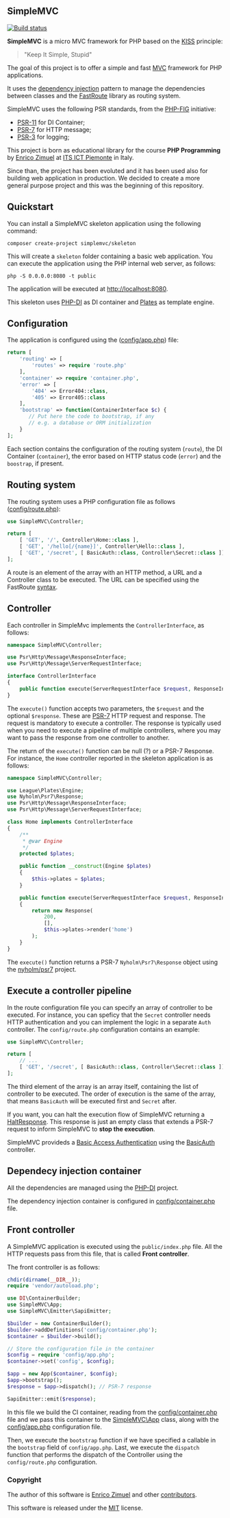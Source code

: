 ## SimpleMVC

[![Build status](https://github.com/simplemvc/skeleton/workflows/PHP%20test/badge.svg)](https://github.com/ezimuel/SimpleMVC/actions)

**SimpleMVC** is a micro MVC framework for PHP based on the [KISS](https://en.wikipedia.org/wiki/KISS_principle) principle:
> "Keep It Simple, Stupid"

The goal of this project is to offer a simple and fast [MVC](https://en.wikipedia.org/wiki/Model%E2%80%93view%E2%80%93controller)
framework for PHP applications.

It uses the [dependency injection](https://en.wikipedia.org/wiki/Dependency_injection) pattern to manage
the dependencies between classes and the [FastRoute](https://github.com/nikic/FastRoute) library
as routing system.

SimpleMVC uses the following PSR standards, from the [PHP-FIG](https://www.php-fig.org/) initiative:

- [PSR-11](https://www.php-fig.org/psr/psr-11/) for DI Container;
- [PSR-7](https://www.php-fig.org/psr/psr-7/) for HTTP message;
- [PSR-3](https://www.php-fig.org/psr/psr-3/) for logging;

This project is born as educational library for the course **PHP Programming** by [Enrico Zimuel](https://www.zimuel.it/)
at [ITS ICT Piemonte](http://www.its-ictpiemonte.it/) in Italy.

Since than, the project has been evoluted and it has been used also for building web application
in production. We decided to create a more general purpose project and this was the beginning
of this repository.

## Quickstart

You can install a SimpleMVC skeleton application using the following command:

```
composer create-project simplemvc/skeleton
```

This will create a `skeleton` folder containing a basic web application.
You can execute the application using the PHP internal web server, as follows:

```
php -S 0.0.0.0:8080 -t public
```

The application will be executed at [http://localhost:8080](http://localhost:8080).

This skeleton uses [PHP-DI](https://php-di.org/) as DI container and [Plates](https://platesphp.com/)
as template engine.

## Configuration

The application is configured using the ([config/app.php](config/app.php)) file:

```php
return [
    'routing' => [
        'routes' => require 'route.php'
    ],
    'container' => require 'container.php',
    'error' => [
        '404' => Error404::class,
        '405' => Error405::class
    ],
    'bootstrap' => function(ContainerInterface $c) {
       // Put here the code to bootstrap, if any
       // e.g. a database or ORM initialization
    }
];
```
Each section contains the configuration of the routing system (`route`), the DI Container (`container`),
the error based on HTTP status code (`error`) and the `boostrap`, if present.

## Routing system

The routing system uses a PHP configuration file as follows ([config/route.php](config/route.php)):

```php
use SimpleMVC\Controller;

return [
    [ 'GET', '/', Controller\Home::class ],
    [ 'GET', '/hello[/{name}]', Controller\Hello::class ],
    [ 'GET', '/secret', [ BasicAuth::class, Controller\Secret::class ]]
];
```

A route is an element of the array with an HTTP method, a URL and a Controller class to be executed. 
The URL can be specified using the FastRoute [syntax](https://github.com/nikic/FastRoute/blob/master/README.md).

## Controller

Each controller in SimpleMvc implements the `ControllerInterface`, as follows:

```php
namespace SimpleMVC\Controller;

use Psr\Http\Message\ResponseInterface;
use Psr\Http\Message\ServerRequestInterface;

interface ControllerInterface
{
    public function execute(ServerRequestInterface $request, ResponseInterface $response): ResponseInterface;
}
```

The `execute()` function accepts two parameters, the `$request` and the optional `$response`.
These are [PSR-7](https://www.php-fig.org/psr/psr-7/) HTTP request and response.
The request is mandatory to execute a controller. The response is typically used when you need to
execute a pipeline of multiple controllers, where you may want to pass the response from one controller
to another.

The return of the `execute()` function can be null (?) or a PSR-7 Response. 
For instance, the `Home` controller reported in the skeleton application is as follows:

```php
namespace SimpleMVC\Controller;

use League\Plates\Engine;
use Nyholm\Psr7\Response;
use Psr\Http\Message\ResponseInterface;
use Psr\Http\Message\ServerRequestInterface;

class Home implements ControllerInterface
{
    /**
     * @var Engine
     */
    protected $plates;

    public function __construct(Engine $plates)
    {
        $this->plates = $plates;
    }

    public function execute(ServerRequestInterface $request, ResponseInterface $response): ResponseInterface
    {
        return new Response(
            200,
            [],
            $this->plates->render('home')
        );
    }
}
```

The `execute()` function returns a PSR-7 `Nyholm\Psr7\Response` object using the [nyholm/psr7](https://github.com/Nyholm/psr7)
project.


## Execute a controller pipeline

In the route configuration file you can specify an array of controller to be executed.
For instance, you can speficy that the `Secret` controller needs HTTP authentication
and you can implement the logic in a separate `Auth` controller.
The `config/route.php` configuration contains an example:

```php
use SimpleMVC\Controller;

return [
    // ...
    [ 'GET', '/secret', [ BasicAuth::class, Controller\Secret::class ]]
];
```

The third element of the array is an array itself, containing the list of controller to be executed.
The order of execution is the same of the array, that means `BasicAuth` will be executed first
and `Secret` after.

If you want, you can halt the execution flow of SimpleMVC returning a [HaltResponse](https://github.com/simplemvc/framework/blob/main/src/Response/HaltResponse.php).
This response is just an empty class that extends a PSR-7 request to inform SimpleMVC to **stop the execution**.

SimpleMVC provideds a [Basic Access Authentication](https://en.wikipedia.org/wiki/Basic_access_authentication)
using the [BasicAuth](https://github.com/simplemvc/framework/blob/main/src/Controller/BasicAuth.php) controller.


## Dependecy injection container

All the dependencies are managed using the [PHP-DI](https://php-di.org/) project.

The dependency injection container is configured in [config/container.php](config/container.php) file.

## Front controller

A SimpleMVC application is executed using the `public/index.php` file.
All the HTTP requests pass from this file, that is called **Front controller**.

The front controller is as follows:

```php
chdir(dirname(__DIR__));
require 'vendor/autoload.php';

use DI\ContainerBuilder;
use SimpleMVC\App;
use SimpleMVC\Emitter\SapiEmitter;

$builder = new ContainerBuilder();
$builder->addDefinitions('config/container.php');
$container = $builder->build();

// Store the configuration file in the container
$config = require 'config/app.php';
$container->set('config', $config);

$app = new App($container, $config);
$app->bootstrap();
$response = $app->dispatch(); // PSR-7 response

SapiEmitter::emit($response);
```

In this file we build the CI container, reading from the [config/container.php](config/container.php) file
and we pass this container to the [SimpleMVC\App]() class, along with the [config/app.php](config/app.php)
configuration file.

Then, we execute the `bootstrap` function if we have specified a callable in the `bootstrap` field of `config/app.php`.
Last, we execute the `dispatch` function that performs the dispatch of the Controller using the `config/route.php`
configuration.

### Copyright

The author of this software is [Enrico Zimuel](https://github.com/ezimuel/) and other [contributors](https://github.com/simplemvc/skeleton/graphs/contributors).

This software is released under the [MIT](/LICENSE) license.
